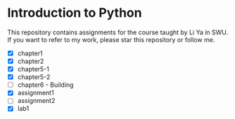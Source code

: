 # Introduction to Python

This repository contains assignments for the course taught by Li Ya in SWU. If you want to refer to my work, please star this repository or follow me.

- [x] chapter1
- [x] chapter2
- [x] chapter5-1
- [x] chapter5-2
- [ ] chapter6 - Building
- [x] assignment1
- [ ] assignment2
- [x] lab1
